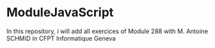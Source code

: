 # ModuleJavaScript
In this repository, i will add all exercices of Module 288 with M. Antoine SCHMID in CFPT Informatique Geneva

